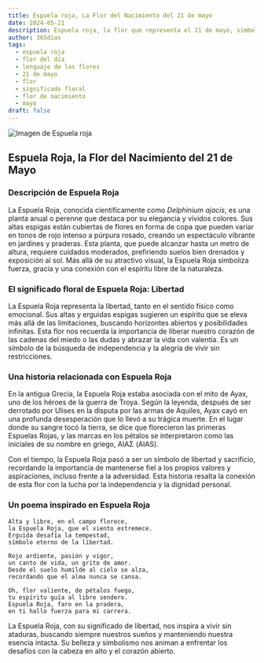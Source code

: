 ```yaml
---
title: Espuela roja, La Flor del Nacimiento del 21 de mayo
date: 2024-05-21
description: Espuela roja, la flor que representa el 21 de mayo, simboliza Libertad. Descubre su fascinante historia, significado en el lenguaje de las flores y una poesía que celebra su belleza.
author: 365días
tags:
  - espuela roja
  - flor del día
  - lenguaje de las flores
  - 21 de mayo
  - flor
  - significado floral
  - flor de nacimiento
  - mayo
draft: false
---
```



![Imagen de Espuela roja](https://cdn.pixabay.com/photo/2019/08/28/07/43/nature-4436024_1280.jpg#center)


## Espuela Roja, la Flor del Nacimiento del 21 de Mayo

### Descripción de Espuela Roja

La Espuela Roja, conocida científicamente como _Delphinium ajacis_, es una planta anual o perenne que destaca por su elegancia y vívidos colores. Sus altas espigas están cubiertas de flores en forma de copa que pueden variar en tonos de rojo intenso a púrpura rosado, creando un espectáculo vibrante en jardines y praderas. Esta planta, que puede alcanzar hasta un metro de altura, requiere cuidados moderados, prefiriendo suelos bien drenados y exposición al sol. Más allá de su atractivo visual, la Espuela Roja simboliza fuerza, gracia y una conexión con el espíritu libre de la naturaleza.

### El significado floral de Espuela Roja: Libertad

La Espuela Roja representa la libertad, tanto en el sentido físico como emocional. Sus altas y erguidas espigas sugieren un espíritu que se eleva más allá de las limitaciones, buscando horizontes abiertos y posibilidades infinitas. Esta flor nos recuerda la importancia de liberar nuestro corazón de las cadenas del miedo o las dudas y abrazar la vida con valentía. Es un símbolo de la búsqueda de independencia y la alegría de vivir sin restricciones.

### Una historia relacionada con Espuela Roja

En la antigua Grecia, la Espuela Roja estaba asociada con el mito de Ayax, uno de los héroes de la guerra de Troya. Según la leyenda, después de ser derrotado por Ulises en la disputa por las armas de Aquiles, Ayax cayó en una profunda desesperación que lo llevó a su trágica muerte. En el lugar donde su sangre tocó la tierra, se dice que florecieron las primeras Espuelas Rojas, y las marcas en los pétalos se interpretaron como las iniciales de su nombre en griego, ΑΙΑΣ (AIAS).

Con el tiempo, la Espuela Roja pasó a ser un símbolo de libertad y sacrificio, recordando la importancia de mantenerse fiel a los propios valores y aspiraciones, incluso frente a la adversidad. Esta historia resalta la conexión de esta flor con la lucha por la independencia y la dignidad personal.

### Un poema inspirado en Espuela Roja

```
Alta y libre, en el campo florece,  
la Espuela Roja, que el viento estremece.  
Erguida desafía la tempestad,  
símbolo eterno de la libertad.  

Rojo ardiente, pasión y vigor,  
un canto de vida, un grito de amor.  
Desde el suelo humilde al cielo se alza,  
recordando que el alma nunca se cansa.  

Oh, flor valiente, de pétalos fuego,  
tu espíritu guía al libre sendero.  
Espuela Roja, faro en la pradera,  
en ti hallo fuerza para mi carrera.  
```

La Espuela Roja, con su significado de libertad, nos inspira a vivir sin ataduras, buscando siempre nuestros sueños y manteniendo nuestra esencia intacta. Su belleza y simbolismo nos animan a enfrentar los desafíos con la cabeza en alto y el corazón abierto.
